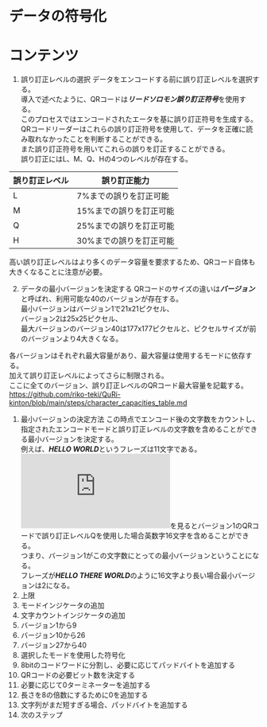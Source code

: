 # データの符号化

# コンテンツ
1. 誤り訂正レベルの選択
データをエンコードする前に誤り訂正レベルを選択する。<br>
導入で述べたように、QRコードは***リードソロモン誤り訂正符号***を使用する。<br>
このプロセスではエンコードされたエータを基に誤り訂正符号を生成する。<br>
QRコードリーダーはこれらの誤り訂正符号を使用して、データを正確に読み取れなかったことを判断することができる。<br>
また誤り訂正符号を用いてこれらの誤りを訂正することができる。<br>
誤り訂正にはL、M、Q、Hの4つのレベルが存在する。<br>

|誤り訂正レベル|誤り訂正能力|
|---|---|
|L|7%までの誤りを訂正可能|
|M|15%までの誤りを訂正可能|
|Q|25%までの誤りを訂正可能|
|H|30%までの誤りを訂正可能|

高い誤り訂正レベルはより多くのデータ容量を要求するため、QRコード自体も大きくなることに注意が必要。

2. データの最小バージョンを決定する
QRコードのサイズの違いは***バージョン***と呼ばれ、利用可能な40のバージョンが存在する。<br>
最小バージョンはバージョン1で21x21ピクセル、<br>
バージョン2は25x25ピクセル、<br>
最大バージョンのバージョン40は177x177ピクセルと、ピクセルサイズが前のバージョンより4大きくなる。<br>

各バージョンはそれぞれ最大容量があり、最大容量は使用するモードに依存する。<br>
加えて誤り訂正レベルによってさらに制限される。<br>
ここに全てのバージョン、誤り訂正レベルのQRコード最大容量を記載する。<br>
https://github.com/riko-teki/QuRi-kinton/blob/main/steps/character_capacities_table.md

  1. 最小バージョンの決定方法
  この時点でエンコード後の文字数をカウントし、指定されたエンコードモードと誤り訂正レベルの文字数を含めることができる最小バージョンを決定する。<br>
  例えば、***HELLO WORLD***というフレーズは11文字である。![文字数容量テーブル](https://github.com/riko-teki/QuRi-kinton/blob/main/steps/character_capacities_table.md)を見るとバージョン1のQRコードで誤り訂正レベルQを使用した場合英数字16文字を含めることができる。<br>
  つまり、バージョン1がこの文字数にとっての最小バージョンということになる。<br>
  フレーズが***HELLO THERE WORLD***のように16文字より長い場合最小バージョンは2になる。<br>
  3. 上限
3. モードインジケータの追加
4. 文字カウントインジケータの追加
  1. バージョン1から9
  2. バージョン10から26
  3. バージョン27から40
5. 選択したモードを使用した符号化
6. 8bitのコードワードに分割し、必要に応じてパッドバイトを追加する
  1. QRコードの必要ビット数を決定する
  2. 必要に応じて0ターミネーターを追加する
  3. 長さを8の倍数にするために0を追加する
  4. 文字列がまだ短すぎる場合、パッドバイトを追加する
7. 次のステップ
